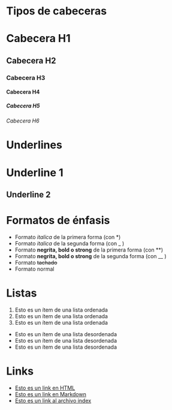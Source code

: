 # Tipos de cabeceras
# Cabecera H1
## Cabecera H2
### Cabecera H3
#### Cabecera H4
##### Cabecera H5
###### Cabecera H6

# Underlines
Underline 1
===========
Underline 2
-----------

# Formatos de énfasis
- Formato *italica* de la primera forma (con *)
- Formato _italica_ de la segunda forma (con _ )
- Formato **negrita, bold o strong** de la primera forma (con **)
- Formato __negrita, bold o strong__ de la segunda forma (con __ )
- Formato ~~tachado~~
- Formato normal

# Listas
1. Esto es un ítem de una lista ordenada
2. Esto es un ítem de una lista ordenada
3. Esto es un ítem de una lista ordenada
- Esto es un ítem de una lista desordenada
- Esto es un ítem de una lista desordenada
- Esto es un ítem de una lista desordenada

# Links
- <a href="http://www.google.com">Esto es un link en HTML</a>
- [Esto es un link en Markdown](http://www.google.com)
- [Esto es un link al archivo index](index.html)